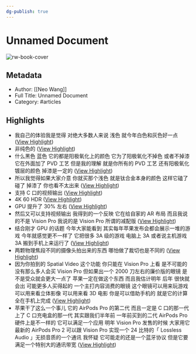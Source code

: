 ```yaml
---
dg-publish: true
---
```

# Unnamed Document

![rw-book-cover](https://readwise-assets.s3.amazonaws.com/static/images/article3.5c705a01b476.png)

## Metadata
- Author: [[Neo Wang]]
- Full Title: Unnamed Document
- Category: #articles

## Highlights
- 我自己的体验我是觉得 对绝大多数人来说 浅色 就今年白色和灰色好一点 ([View Highlight](https://read.readwise.io/read/01hbcm34g8pyftn3aszmq76431))
- 非纯色的 ([View Highlight](https://read.readwise.io/read/01hbcm3h90g5x8phg99j686pc5))
- 什么黑色 蓝色 它的都是阳极氧化上的颜色 它为了阳极氧化不掉色 或者不掉漆 它在外面加了 PVD 工艺 但是我的理解 就是你所有的 PVD 工艺 还有阳极氧化镀层的颜色 掉漆是一定的 ([View Highlight](https://read.readwise.io/read/01hbcm3m8hazgx6azjp25jgzmh))
- 所以我觉得如果大家介意 你就买那个浅色 就是钛合金本身的颜色 这样它磕了 碰了 掉漆了 你也看不太出来 ([View Highlight](https://read.readwise.io/read/01hbcm4he3rbbxavn3der9xq1b))
- 支持 C 口的视频输出 ([View Highlight](https://read.readwise.io/read/01hbcm7tq1j4tk2jhj6ev268gn))
- 4K 60 HDR ([View Highlight](https://read.readwise.io/read/01hbcm7wye2zzj6t7hazp8nf23))
- GPU 提升了 30% 左右 ([View Highlight](https://read.readwise.io/read/01hbcm8nwk50jszn1fpmhhc6c7))
- 然后又可以支持视频输出 我得到的一个反映 它在给自家的 AR 布局 而且我说的不是 Vision Pro 我说的是 Vision Pro 所谓的减配版 ([View Highlight](https://read.readwise.io/read/01hbcm8s3zx8svek4dzytjc929))
- 结合刚才 GPU 的话题 今年大家能看到 其实每年苹果发布会都会展示一堆的游戏 今年就感觉更不一样了 它把很多 3A 级的游戏 电脑上 3A 或者说主机游戏 3A 搬到手机上来运行了 ([View Highlight](https://read.readwise.io/read/01hbcm99yx1s8zvtqe9qa4az0n))
- 两颗物理焦段不同的摄像头拍出来的东西 哪怕做了裁切也是不同的 ([View Highlight](https://read.readwise.io/read/01hbcmjaj9nqz405r2ea7qp2hn))
- 因为你拍到的 Spatial Video 这个功能 你只能在 Vision Pro 上看 是不可能的 没有那么多人会买 Vision Pro 但如果出一个 2000 刀左右的廉价版的眼镜 是不是受众就会更大一点了 苹果一定在做这个东西
  而且我估计明年 后年 很快就会出 可能更多人买得起的 一个主打内容消费的眼镜 这个眼镜可以用来玩游戏 可以用来看立体影像 可以用来看 3D 电影 你是可以借助手机的 就是它的计算全在手机上完成 ([View Highlight](https://read.readwise.io/read/01hbcmm3p4rj484gscn4jhpavc))
- 苹果干了这么一个事儿 它的 AirPods Pro 的第二代 而且一定是 C 口的那一代 上了 C 口充电盒的那一代 其实跟我们半年前 一年前买到的二代 AirPods Pro 硬件上是不一样的 它可以满足一个应用 明年 Vision Pro 发售的时候
  大家用它最新的 AirPods Pro 2 可以跟 Vision Pro 实现一个 24 比特的「 Lossless Audio 」无损音质的一个通讯 我怀疑 它可能走的还是一个蓝牙协议 但是它要满足一个特别大的通讯带宽 ([View Highlight](https://read.readwise.io/read/01hbcmt18k4cyvgsjmq2wxmxt8))
